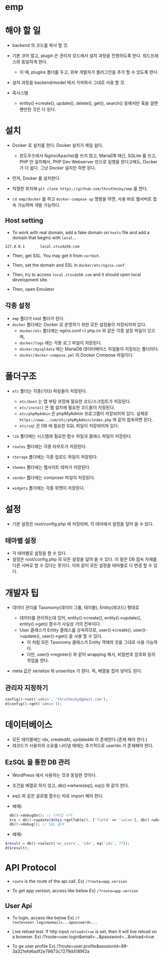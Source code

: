 # emp

# 해야 할 일

- backend 의 코드를 복사 할 것.
- 기본 코어 말고, plugin 은 관리자 모드에서 설치 과정을 진행하도록 한다. 워드프레스와 동일하게 한다.
  - 이 때, plugins 폴더를 두고, 외부 개발자가 플러그인을 추가 할 수 있도록 한다.
  
- 설치 과정을 backend/model 에서 가져와서 그대로 사용 할 것.

- 훅시스템
  - entity()->create(), update(), delete(), get(), search() 등에서만 훅을 걸면 왠만한 것은 다 된다.

# 설치

- Docker 로 설치를 한다. Docker 설치가 제일 쉽다.
  - 윈도우즈에서 Nginx(Apache)를 쓰지 않고, MariaDB 때신, SQLite 를 쓰고, PHP 만 설치해서, PHP Dev Webserver 만으로 실행을 한다고해도,
    Docker 가 더 쉽다.
    그냥 Docker 설치만 하면 된다.
    
- 먼저, Docker 를 설치한다.

- 적절한 위치에 `git clone https://github.com/thruthesky/emp` 를 한다.

- `cd emp/docker` 를 하고 `docker-compose up` 명령을 하면, 사용 바로 웹서버로 접속 가능하며 개발 가능하다.

## Host setting

- To work with real domain, add a fake domain on `hosts` file and add a domain that begins with `local.`.

```text
127.0.0.1       local.itsuda50.com
```

- Then, get SSL. You may get it from `certbot`.

- Then, set the domain and SSL in `docker/etc/nginx.conf`

- Then, try to access `local.itsuda50.com` and it should open local development site.

- Then, open Emulator 



## 각종 설정

- `emp` 폴더가 root 폴더가 된다.
- `docker` 폴더에는 Docker 로 운영하기 위한 모든 설정들이 저장되어져 있다.
  - `docker/etc` 폴더에는 nginx.conf 나 php.ini 와 같은 각종 설정 파일이 있으며,
  - `docker/logs` 에는 각종 로그 파일이 저장된다.
  - `docker/mysqldata` 에는 MariaDB 데이터베이스 파일들이 저장되는 폴더이다.
  - `docker/docker-compose.yml` 이 Docker Compose 파일이다.
  
# 폴더구조

- `etc` 폴더는 각종(기타) 파일들이 저장된다.
  - `etc/boot` 는 앱 부팅 과정에 필요한 코드/스크립트가 저장된다.
  - `etc/install` 은 웹 설치에 필요한 코드들이 저장된다.
  - `etc/phpMyAdmin` 은 phpMyAdmin 프로그램이 저장되어져 있다. 실제로 `https://www...com/etc/phpMyAdmin/index.php` 와 같이 접속하면 된다.
  - `etc/sql` 은 DB 에 필요한 SQL 파일이 저장되어져 있다.
  
- `lib` 폴더에는 시스템에 필요한 함수 파일과 클래스 파일이 저장된다.

- `routes` 폴더에는 각종 라우트가 저장된다.

- `storage` 폴더에는 각종 업로드 파일이 저장된다.

- `themes` 폴더에는 웹사이트 테마가 저장된다.

- `vendor` 폴더에는 composer 파일이 저장된다.

- `widgets` 폴더에는 각종 위젯이 저장된다.





# 설정

- 기본 설정은 root/config.php 에 저장되며, 각 테마에서 설정을 덮어 쓸 수 있다.

## 테마별 설정

- 각 테마별로 설정을 할 수 있다.
- 설정은 root/config.php 의 모든 설정을 덮어 쓸 수 있다. 이 말은 DB 접속 자체를 다른 서버로 할 수 있다는 뜻이다.
  이와 같이 모든 설정을 테마별로 다 변경 할 수 있다.

# 개발자 팁

- 데이터 관리를 Taxonomy(데이터 그룹, 테이블), Entity(레코드) 형태로
  - 데이터를 관리하는데 있어, entity()->create(), entity()->update(), entity()->get() 함수가 사실상 거의 전부이다.
  - User 클래스가 Entity 클래스를 상속하므로, user()->create(), user()->update(), user()->get() 을 사용 할 수 있다.
    - 이 처럼 모든 Taxonomy 클래스가 Entity 객체의 것을 그대로 사용 가능하다.
    - 다만, user()->register() 와 같이 wrapping 해서, 비밀번호 암호화 등의 작업을 한다.
  
- meta 값은 serialize 와 unserilize 가 된다. 즉, 배열을 집어 넣어도 된다.

## 관리자 지정하기

```php
config()->set('admin', 'thruthesky@gmail.com');
d(config()->get('admin'));
```

# 데이터베이스

- 모든 테이블에는 idx, createdAt, updatedAt 이 존재한다.(존재 해야 한다.)
- 레코드가 사용자의 소유를 나타낼 때에는 추가적으로 userIdx 가 존재해야 한다.



## EzSQL 을 통한 DB 관리

- WordPress 에서 사용하는 것과 동일한 것이다.
  
- 조건을 배열로 하지 않고, db()->where(eq(), eq()) 와 같이 한다.

- eq() 와 같은 글로벌 함수는 따로 import 해야 한다.
  
- 예제)
```php
  db()->debugOn(); // 디버깅 시작
  $re = db()->update($this->getTable(), ['field' => 'value'], db()->where( eq(IDX, $this->idx) ));
  db()->debug(); // SQL 출력
```

- 예제)
```php
$result = db()->select('wc_users', 'idx', eq('idx', 77));
d($result);
```



# API Protocol

- `route` is the route of the api call.
  Ex) `/?route=app.version`
  
- To get app version, access like below
  Ex) `/?route=app.version`

## User Api

- To login, access like below
  Ex) `/?route=user.login&email=...&password=...`
  

- Live reload test. If http input `reload=true` is set, then it will live reload on a browser.
  Ex) /?route=user.login&email=...&password=...&reload=true
  
- To ge user profile
  Ex) /?route=user.profile&sessionId=89-3a321efd6adf2e79673c7279d4189f2a
